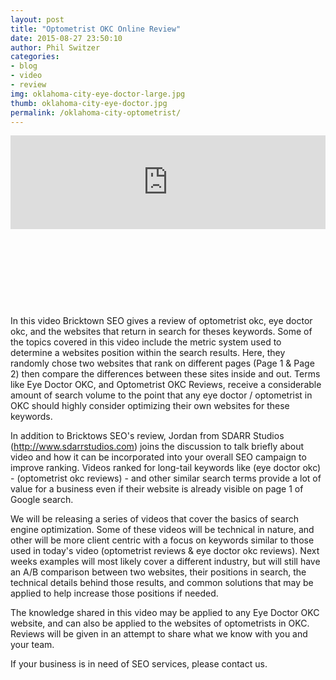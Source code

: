 ```yaml
---
layout: post
title: "Optometrist OKC Online Review"
date: 2015-08-27 23:50:10
author: Phil Switzer
categories: 
- blog 
- video
- review
img: oklahoma-city-eye-doctor-large.jpg
thumb: oklahoma-city-eye-doctor.jpg
permalink: /oklahoma-city-optometrist/
---
```

<div style="width:100%; height:0; margin-bottom:57%">
<iframe width="100%" src="https://www.youtube.com/embed/MeK6QNwb-CA?rel=0" frameborder="0" allowfullscreen></iframe>
</div>

In this video Bricktown SEO gives a review of optometrist okc, eye doctor okc, and the websites that return in search for theses keywords. Some of the topics covered in this video include the metric system used to determine a websites position within the search results. Here, they randomly chose two websites that rank on different pages (Page 1 & Page 2) then compare the differences between these sites inside and out. Terms like Eye Doctor OKC, and Optometrist OKC Reviews, receive a considerable amount of search volume to the point that any eye doctor / optometrist in OKC should highly consider optimizing their own websites for these keywords. <!--more-->

In addition to Bricktows SEO's review, Jordan from SDARR Studios (http://www.sdarrstudios.com) joins the discussion to talk briefly about video and how it can be incorporated into your overall SEO campaign to improve ranking. Videos ranked for long-tail keywords like (eye doctor okc) - (optometrist okc reviews) - and other similar search terms provide a lot of value for a business even if their website is already visible on page 1 of Google search.

We will be releasing a series of videos that cover the basics of search engine optimization. Some of these videos will be technical in nature, and other will be more client centric with a focus on keywords similar to those used in today's video (optometrist reviews & eye doctor okc reviews). Next weeks examples will most likely cover a different industry, but will still have an A/B comparison between two websites, their positions in search, the technical details behind those results, and common solutions that may be applied to help increase those positions if needed.

The knowledge shared in this video may be applied to any Eye Doctor OKC website, and can also be applied to the websites of optometrists in OKC. Reviews will be given in an attempt to share what we know with you and your team.

If your business is in need of SEO services, please contact us.